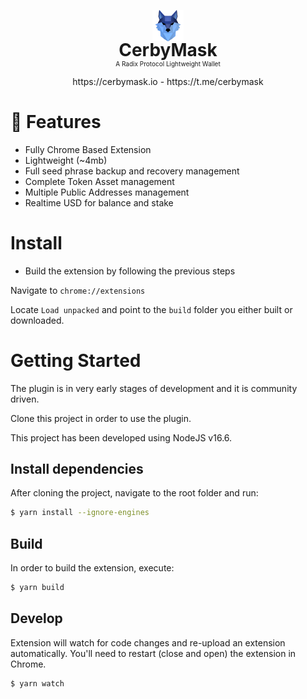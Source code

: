 <p align="center">
    <img src="public/android-chrome-192x192.png" style="width:50px;">
    <h1 style="margin-top: -20px;text-align: center;border-bottom: none;">CerbyMask</h1>
    <p style="margin-top: -20px;font-size:10px;text-align: center;border-bottom: none;">A Radix Protocol Lightweight Wallet</p>
</p>
<p align="center">
<a>https://cerbymask.io</a> - <a>https://t.me/cerbymask</a>
</p>

# 🚀 Features

- Fully Chrome Based Extension
- Lightweight (~4mb)
- Full seed phrase backup and recovery management
- Complete Token Asset management
- Multiple Public Addresses management
- Realtime USD for balance and stake

# Install

- Build the extension by following the previous steps

Navigate to `chrome://extensions`

Locate `Load unpacked` and point to the `build` folder you either built or downloaded.

# Getting Started

The plugin is in very early stages of development and it is community driven.

Clone this project in order to use the plugin.

This project has been developed using NodeJS v16.6.

## Install dependencies

After cloning the project, navigate to the root folder and run:

```bash
$ yarn install --ignore-engines
```

## Build

In order to build the extension, execute:

```bash
$ yarn build
```

## Develop

Extension will watch for code changes and re-upload an extension automatically. You'll need to restart (close and open) the extension in Chrome.

```bash
$ yarn watch
```
